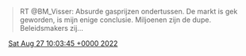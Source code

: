 > RT @BM\_Visser: Absurde gasprijzen ondertussen\. De markt is gek geworden, is mijn enige conclusie\. Miljoenen zijn de dupe\. Beleidsmakers zij…

<img src="../../media/tweet.ico" width="12" /> [Sat Aug 27 10:03:45 +0000 2022](https://twitter.com/DromerDenker/status/1563467293006315525)